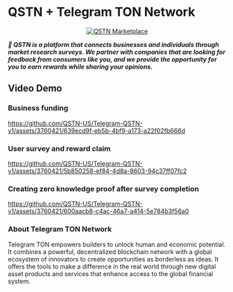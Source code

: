 # QSTN + Telegram TON Network

<p align="center">
  <a href="https://qstnus.com/"><img src="https://qstnus.com/icon-256x256.png" alt="QSTN Marketplace"></a>
</p>


***🚀 QSTN is a platform that connects businesses and individuals through market research surveys. We partner with companies that are looking for feedback from consumers like you, and we provide the opportunity for you to earn rewards while sharing your opinions.***

## Video Demo

### Business funding

https://github.com/QSTN-US/Telegram-QSTN-v1/assets/3760421/639ecd9f-eb5b-4bf9-a173-a22f02fb666d

### User survey and reward claim

https://github.com/QSTN-US/Telegram-QSTN-v1/assets/3760421/5b850258-ef84-4d8a-8603-94c37ff07fc2

### Creating zero knowledge proof after survey completion

https://github.com/QSTN-US/Telegram-QSTN-v1/assets/3760421/600aacb8-c4ac-46a7-a414-5e784b3f56a0


### About Telegram TON Network

Telegram TON empowers builders to unlock human and economic potential. It combines a powerful, decentralized blockchain network with a global ecosystem of innovators to create opportunities as borderless as ideas. It offers the tools to make a difference in the real world through new digital asset products and services that enhance access to the global financial system.
